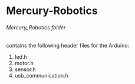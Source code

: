 # Mercury-Robotics

###### Mercury_Robotics folder 
contains the following header files for the Arduino:
  1) led.h
  2) motor.h
  3) sensor.h
  4) usb_communication.h
